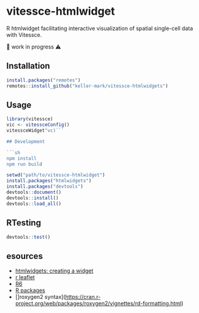 # vitessce-htmlwidget

R htmlwidget facilitating interactive visualization of spatial single-cell data with Vitessce.

🚧 work in progress ⚠️


## Installation

```r
install.packages("remotes")
remotes::install_github("keller-mark/vitessce-htmlwidgets")
```

## Usage

```r
library(vitessce)
vic <- vitessceConfig()
vitessceWidget"vc)```

## Development

```sh
npm install
npm run build
```

```r
setwd("path/to/vitessce-htmlwidget")
install.packages("htmlwidgets")
install.packages("devtools")
devtools::document()
devtools::install()
devtools::load_all()
```

## RTesting

```r
devtools::test()
```

## esources

- [htmlwidgets: creating a widget](http://www.htmlwidgets.org/develop_intro.html)
- [r leaflet](https://github.com/rstudio/leaflet)
- [R6](https://r6.r-lib.org/index.html)
- [R packages](https://r-pkgs.org/)
- []roxygen2 syntax](https://cran.r-project.org/web/packages/roxygen2/vignettes/rd-formatting.html)
